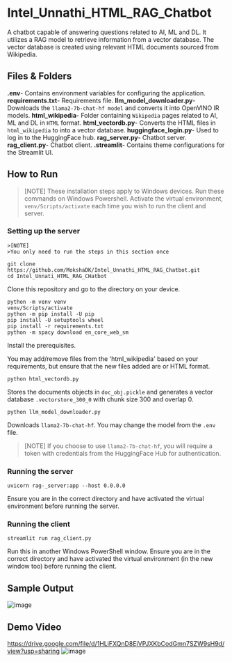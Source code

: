 # Intel_Unnathi_HTML_RAG_Chatbot
A chatbot capable of answering questions related to AI, ML and DL. It utilizes a RAG model to retrieve information from a vector database. The vector database is created using relevant HTML documents sourced from Wikipedia. 

## Files & Folders
**.env**- Contains environment variables for configuring the application.
**requirements.txt**- Requirements file.
**llm_model_downloader.py**- Downloads the `llama2-7b-chat-hf model` and converts it into OpenVINO IR models.
**html_wikipedia**- Folder containing `Wikipedia` pages related to AI, ML and DL in `HTML` format.
**html_vectordb.py**- Converts the HTML files in `html_wikipedia` to into a vector database.
**huggingface_login.py**- Used to log in to the HuggingFace hub.
**rag_server.py**- Chatbot server.
**rag_client.py**- Chatbot client.
**.streamlit**- Contains theme configurations for the Streamlit UI.

## How to Run
>[NOTE]
>These installation steps apply to Windows devices.
>Run these commands on Windows Powershell.
>Activate the virtual environment, `venv/Scripts/activate` each time you wish to run the client and server.

### Setting up the server
```
>[NOTE]
>You only need to run the steps in this section once
````
```
git clone https://github.com/MokshaDK/Intel_Unnathi_HTML_RAG_Chatbot.git
cd Intel_Unnati_HTML_RAG_CHatbot
```
Clone this repository and go to the directory on your device.
```
python -m venv venv
venv/Scripts/activate
python -m pip install -U pip
pip install -U setuptools wheel
pip install -r requirements.txt
python -m spacy download en_core_web_sm
```
Install the prerequisites.

You may add/remove files from the 'html_wikipedia' based on your requirements, but ensure that the new files added are or HTML format.
```
python html_vectordb.py
```
Stores the documents objects in `doc_obj.pickle` and generates a vector database `.vectorstore_300_0` with chunk size 300 and overlap 0.
```
python llm_model_downloader.py
```
Downloads `llama2-7b-chat-hf`. You may change the model from the `.env` file.
>[NOTE]
>If you choose to use `llama2-7b-chat-hf`, you will require a token with credentials from the HuggingFace Hub for authentication.

### Running the server
```
uvicorn rag-_server:app --host 0.0.0.0
```
Ensure you are in the correct directory and have activated the virtual environment before running the server.

### Running the client
```
streamlit run rag_client.py
```
Run this in another Windows PowerShell window.
Ensure you are in the correct directory and have activated the virtual environment (in the new window too) before running the client.

## Sample Output
![image](https://github.com/MokshaDK/Intel_Unnathi_HTML_RAG_Chatbot/assets/141493495/cedd4b60-364b-46a7-91d5-924d9007f71d)

## Demo Video
https://drive.google.com/file/d/1HLiFXQnD8EjVPJXKbCodGmn7SZW9sH9d/view?usp=sharing ![image](https://github.com/MokshaDK/Intel_Unnathi_HTML_RAG_Chatbot/assets/141493495/80c168e5-e9c4-4e2f-9b8d-57be854a3b76)

